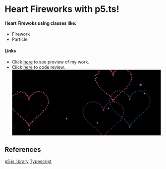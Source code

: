 # Heart Fireworks with p5.ts!

#### Heart Firewoks using classes like: 
* Firework
* Particle

#### Links  
* Click [here](https://e3zfp.csb.app/) to see preview of my work.  
* Click [here](https://codesandbox.io/s/e3zfp) to code review.
![Preview image](https://github.com/kubo550/heart-fireworks-p5ts/blob/main/heart-fireworks-preview.png)

## References

[p5.js library](https://p5js.org/)
[Typescript](https://www.typescriptlang.org/)
